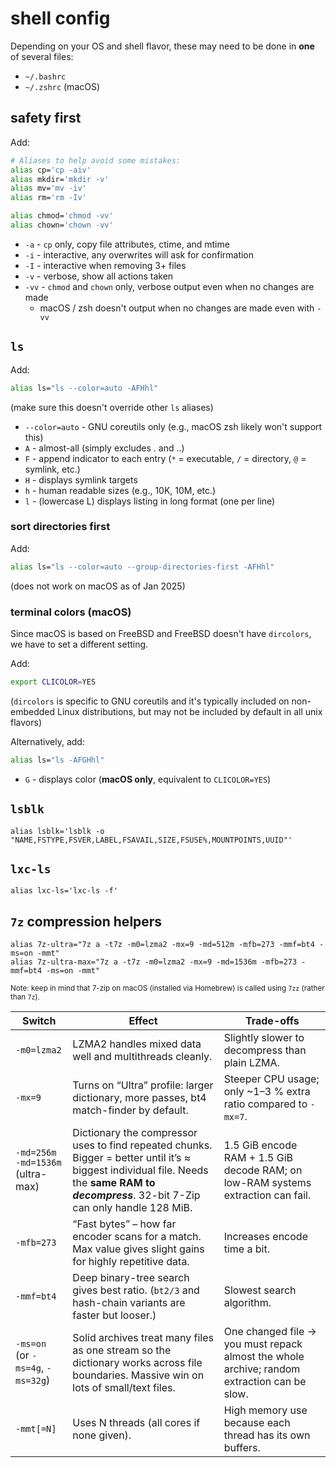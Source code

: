 # shell config

Depending on your OS and shell flavor, these may need to be done in **one** of several files:
- `~/.bashrc`
- `~/.zshrc` (macOS)

## safety first

Add:
```bash
# Aliases to help avoid some mistakes:
alias cp='cp -aiv'
alias mkdir='mkdir -v'
alias mv='mv -iv'
alias rm='rm -Iv'

alias chmod='chmod -vv'
alias chown='chown -vv'
```
- `-a` - `cp` only, copy file attributes, ctime, and mtime
- `-i` - interactive, any overwrites will ask for confirmation
- `-I` - interactive when removing 3+ files
- `-v` - verbose, show all actions taken
- `-vv` - `chmod` and `chown` only, verbose output even when no changes are made
  - macOS / zsh doesn't output when no changes are made even with `-vv`

## `ls`

Add:
```bash
alias ls="ls --color=auto -AFHhl"
```
(make sure this doesn't override other `ls` aliases)
- `--color=auto` - GNU coreutils only (e.g., macOS zsh likely won't support this)
- `A` - almost-all (simply excludes . and ..)
- `F` - append indicator to each entry (`*` = executable, `/` = directory, `@` = symlink, etc.)
- `H` - displays symlink targets
- `h` - human readable sizes (e.g., 10K, 10M, etc.)
- `l` - (lowercase L) displays listing in long format (one per line)

### sort directories first

Add:
```bash
alias ls="ls --color=auto --group-directories-first -AFHhl"
```
(does not work on macOS as of Jan 2025)

### terminal colors (macOS)

Since macOS is based on FreeBSD and FreeBSD doesn't have `dircolors`, we have to set a different setting.

Add:
```bash
export CLICOLOR=YES
```
(`dircolors` is specific to GNU coreutils and it's typically included on non-embedded Linux distributions, but may not be included by default in all unix flavors)

Alternatively, add:
```bash
alias ls="ls -AFGHhl"
```
- `G` - displays color (**macOS only**, equivalent to `CLICOLOR=YES`)

## `lsblk`

```
alias lsblk='lsblk -o "NAME,FSTYPE,FSVER,LABEL,FSAVAIL,SIZE,FSUSE%,MOUNTPOINTS,UUID"'
```

## `lxc-ls`

```
alias lxc-ls='lxc-ls -f'
```

## `7z` compression helpers

```
alias 7z-ultra="7z a -t7z -m0=lzma2 -mx=9 -md=512m -mfb=273 -mmf=bt4 -ms=on -mmt"
alias 7z-ultra-max="7z a -t7z -m0=lzma2 -mx=9 -md=1536m -mfb=273 -mmf=bt4 -ms=on -mmt"
```

<sup>Note: keep in mind that 7-zip on macOS (installed via Homebrew) is called using `7zz` (rather than `7z`).</sup>

| Switch | Effect | Trade-offs |
| - | - | - |
| `-m0=lzma2` | LZMA2 handles mixed data well and multithreads cleanly. | Slightly slower to decompress than plain LZMA. |
| `-mx=9` | Turns on “Ultra” profile: larger dictionary, more passes, bt4 match-finder by default. | Steeper CPU usage; only \~1–3 % extra ratio compared to `-mx=7`. |
| `-md=256m`<br>`-md=1536m` (ultra-max) | Dictionary the compressor uses to find repeated chunks. Bigger = better until it’s ≈ biggest individual file. Needs the **same RAM to *decompress***. 32-bit 7-Zip can only handle 128 MiB. | 1.5 GiB encode RAM + 1.5 GiB decode RAM; on low-RAM systems extraction can fail. |
| `-mfb=273` | “Fast bytes” – how far encoder scans for a match. Max value gives slight gains for highly repetitive data. | Increases encode time a bit. |
| `-mmf=bt4` | Deep binary-tree search gives best ratio. (`bt2/3` and hash-chain variants are faster but looser.) | Slowest search algorithm. |
| `-ms=on`<br>(or `-ms=4g`, `-ms=32g`) | Solid archives treat many files as one stream so the dictionary works across file boundaries. Massive win on lots of small/text files. | One changed file → you must repack almost the whole archive; random extraction can be slow. |
| `-mmt[=N]` | Uses N threads (all cores if none given). | High memory use because each thread has its own buffers. |

